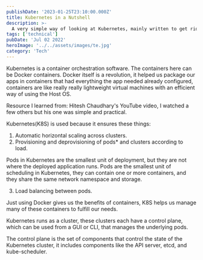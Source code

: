 ```yaml
---
publishDate: '2023-01-25T23:10:00.000Z'
title: Kubernetes in a Nutshell
description: >-
  A very simple way of looking at Kubernetes, mainly written to get rid of the fear around this tool
tags: ['technical']
pubDate: 'Jul 02 2022'
heroImage: '../../assets/images/te.jpg'
category: 'Tech'
---
```


Kubernetes is a container orchestration software. The containers here can be Docker containers. Docker itself is a revolution, it helped us package our apps in containers that had everything the app needed already configured, containers are like really really lightweight virtual machines with an efficient way of using the Host OS.

Resource I learned from: Hitesh Chaudhary's YouTube video, I watched a few others but his one was simple and practical.

Kubernetes(K8S) is used because it ensures these things:

1. Automatic horizontal scaling across clusters.
2. Provisioning and deprovisioning of pods\* and clusters according to load.

Pods in Kubernetes are the smallest unit of deployment, but they are not where the deployed application runs. Pods are the smallest unit of scheduling in Kubernetes, they can contain one or more containers, and they share the same network namespace and storage.

3. Load balancing between pods.

Just using Docker gives us the benefits of containers, K8S helps us manage many of these containers to fulfill our needs.

Kubernetes runs as a cluster, these clusters each have a control plane, which can be used from a GUI or CLI, that manages the underlying pods.

The control plane is the set of components that control the state of the Kubernetes cluster, it includes components like the API server, etcd, and kube-scheduler.
